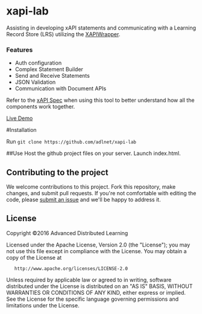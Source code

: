 # xapi-lab
Assisting in developing xAPI statements and communicating with a Learning Record Store (LRS) utilizing the [XAPIWrapper](https://github.com/adlnet/xAPIWrapper).

### Features
- Auth configuration
- Complex Statement Builder
- Send and Receive Statements
- JSON Validation
- Communication with Document APIs

Refer to the [xAPI Spec](https://github.com/adlnet/xAPI-Spec/blob/master/xAPI.md) when using this tool to better understand how all the components work together.

[Live Demo](http://adlnet.github.io/xapi-lab)

#Installation

Run `git clone https://github.com/adlnet/xapi-lab`

##Use
Host the github project files on your server. Launch index.html.

## Contributing to the project
We welcome contributions to this project. Fork this repository, make changes, and submit pull requests. If you're not comfortable with editing the code, please [submit an issue](https://github.com/adlnet/xapi-lab/issues) and we'll be happy to address it. 

## License
   Copyright &copy;2016 Advanced Distributed Learning

   Licensed under the Apache License, Version 2.0 (the "License");
   you may not use this file except in compliance with the License.
   You may obtain a copy of the License at

       http://www.apache.org/licenses/LICENSE-2.0

   Unless required by applicable law or agreed to in writing, software
   distributed under the License is distributed on an "AS IS" BASIS,
   WITHOUT WARRANTIES OR CONDITIONS OF ANY KIND, either express or implied.
   See the License for the specific language governing permissions and
   limitations under the License.
